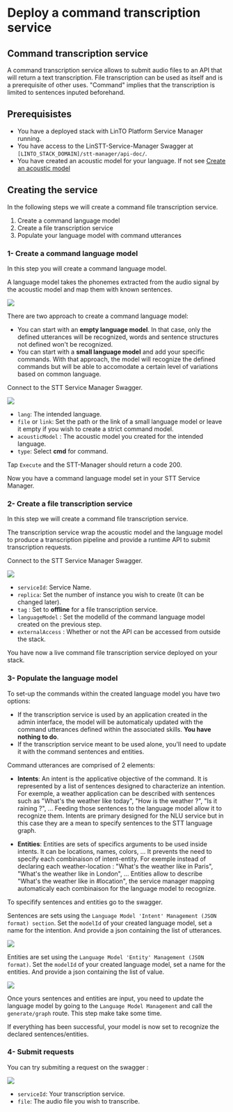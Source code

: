 # Deploy a command transcription service

## Command transcription service
A command transcription service allows to submit audio files to an API that will return a text transcription. File transcription can be used as itself and is a prerequisite of other uses. "Command" implies that the transcription is limited to sentences inputed beforehand.

## Prerequisistes

* You have a deployed stack with LinTO Platform Service Manager running.
* You have access to the LinSTT-Service-Manager Swagger at `[LINTO_STACK_DOMAIN]/stt-manager/api-doc/`.
* You have created an acoustic model for your language. If not see [Create an acoustic model](acoustic_model)

## Creating the service

In the following steps we will create a command file transcription service.

1. Create a command language model
2. Create a file transcription service
3. Populate your language model with command utterances

### 1- Create a command language model
In this step you will create a command language model.

A language model takes the phonemes extracted from the audio signal by the acoustic model and map them with known sentences.

<img src="/docs/use_cases/language.png" />

There are two approach to create a command language model:
- You can start with an __empty language model__. In that case, only the defined utterances will be recognized, words and sentence structures not defined won't be recognized.
- You can start with a __small language model__ and add your specific commands. With that approach, the model will recognize the defined commands but will be able to accomodate a certain level of variations based on common language.

Connect to the STT Service Manager Swagger.

<img src="/docs/use_cases/language_command.png" />

* `lang`: The intended language.
* `file` or `link`: Set the path or the link of a small language model or leave it empty if you wish to create a strict command model.
* `acousticModel` : The acoustic model you created for the intended language.
* `type`: Select **cmd** for command.

Tap `Execute` and the STT-Manager should return a code 200.

Now you have a command language model set in your STT Service Manager.

### 2- Create a file transcription service
In this step we will create a command file transcription service.

The transcription service wrap the acoustic model and the language model to produce a transcription pipeline and provide a runtime API to submit transcription requests.

Connect to the STT Service Manager Swagger.

<img src="/docs/use_cases/command_service.png" />

* `serviceId`: Service Name.
* `replica`: Set the number of instance you wish to create (It can be changed later).
* `tag` : Set to **offline** for a file transcription service.
* `languageModel` : Set the modelId of the command language model created on the previous step.
* `externalAccess` : Whether or not the API can be accessed from outside the stack. 

You have now a live command file transcription service deployed on your stack.

### 3- Populate the language model 
To set-up the commands within the created language model you have two options:

* If the transcription service is used by an application created in the admin interface, the model will be automaticaly updated with the command utterances defined within the associated skills. **You have nothing to do**.
* If the transcription service meant to be used alone, you'll need to update it with the command sentences and entities.

Command utterances are comprised of 2 elements:
* **Intents**: An intent is the applicative objective of the command. It is represented by a list of sentences designed to characterize an intention. For exemple, a weather application can be described with sentences such as "What's the weather like today", "How is the weather ?", "Is it raining ?", ... Feeding those sentences to the language model allow it to recognize them. Intents are primary designed for the NLU service but in this case they are a mean to specify sentences to the STT language graph.

* **Entities**: Entities are sets of specifics arguments to be used inside intents. It can be locations, names, colors, ... It prevents the need to specify each combinaison of intent-entity. For exemple instead of declaring each weather-location : "What's the weather like in Paris", "What's the weather like in London", ... Entities allow to describe "What's the weather like in #location", the service manager mapping automaticaly each combinaison for the language model to recognize.

To specifify sentences and entities go to the swagger.

Sentences are sets using the `Language Model 'Intent' Management (JSON format) section`. Set the `modelId` of your created language model, set a name for the intention. And provide a json containing the list of utterances.

<img src="/docs/use_cases/intent_json.png" />

Entities are set using the `Language Model 'Entity' Management (JSON format)`. Set the `modelId` of your created language model, set a name for the entities. And provide a json containing the list of value.

<img src="/docs/use_cases/entities_json.png" />

Once yours sentences and entities are input, you need to update the language model by going to the `Language Model Management` and call the `generate/graph` route. This step make take some time. 

If everything has been successful, your model is now set to recognize the declared sentences/entities.

### 4- Submit requests

You can try submiting a request on the swagger :

<img src="/docs/use_cases/transcription.png" />

* `serviceId`: Your transcription service.
* `file`: The audio file you wish to transcribe.